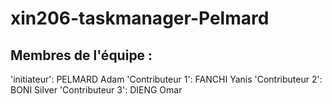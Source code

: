 # xin206-taskmanager-Pelmard

## Membres de l'équipe :
'initiateur': PELMARD Adam
'Contributeur 1': FANCHI Yanis
'Contributeur 2': BONI Silver
'Contributeur 3': DIENG Omar
